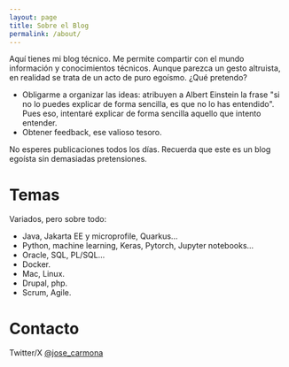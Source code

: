 ```yaml
---
layout: page
title: Sobre el Blog
permalink: /about/
---
```


Aquí tienes mi blog técnico. Me permite compartir con el mundo información y conocimientos técnicos. Aunque parezca un gesto altruista, en realidad se trata de un acto de puro egoísmo. ¿Qué pretendo?

* Obligarme a organizar las ideas: atribuyen a Albert Einstein la frase "si no lo puedes explicar de forma sencilla, es que no lo has entendido". Pues eso, intentaré explicar de forma sencilla aquello que intento entender.
* Obtener feedback, ese valioso tesoro.

No esperes publicaciones todos los días. Recuerda que este es un blog egoísta sin demasiadas pretensiones.

# Temas

Variados, pero sobre todo:
* Java, Jakarta EE y microprofile, Quarkus...
* Python, machine learning, Keras, Pytorch, Jupyter notebooks...
* Oracle, SQL, PL/SQL...
* Docker.
* Mac, Linux.
* Drupal, php.
* Scrum, Agile.

# Contacto

Twitter/X [@jose_carmona](https://twitter.com/jose_carmona)
